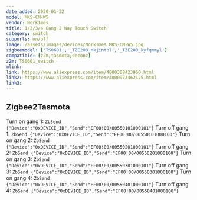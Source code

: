 ```yaml
---
date_added: 2020-01-22
model: MKS-CM-W5
vendor: NorkImes
title: 1/2/3/4 Gang 2 Way Touch Switch
category: switch
supports: on/off
image: /assets/images/devices/NorkImes_MKS-CM-W5.jpg
zigbeemodel: ['TS0601','_TZE200_nkjintbl','_TZE200_kyfqmmyl']
compatible: [z2m,tasmota,deconz]
z2m: TS0601_switch
mlink: 
link: https://www.aliexpress.com/item/4000308423960.html
link2: https://www.aliexpress.com/item/4000973462125.html
link3: 
---
```


## Zigbee2Tasmota

Turn on gang 1: `ZbSend {"Device":"0xDEVICE_ID","Send":"EF00!00/00550101000101"}`
Turn off gang 1: `ZbSend {"Device":"0xDEVICE_ID","Send":"EF00!00/00550101000100"}`
Turn on gang 2: `ZbSend {"Device":"0xDEVICE_ID","Send":"EF00!00/00550201000101"}`
Turn off gang 2: `ZbSend {"Device":"0xDEVICE_ID","Send":"EF00!00/00550201000100"}`
Turn on gang 3: `ZbSend {"Device":"0xDEVICE_ID","Send":"EF00!00/00550301000101"}`
Turn off gang 3: `ZbSend {"Device":"0xDEVICE_ID","Send":"EF00!00/00550301000100"}`
Turn on gang 4: `ZbSend {"Device":"0xDEVICE_ID","Send":"EF00!00/00550401000101"}`
Turn off gang 4: `ZbSend {"Device":"0xDEVICE_ID","Send":"EF00!00/00550401000100"}`
